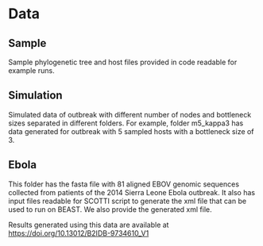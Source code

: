 # Data

## Sample

Sample phylogenetic tree and host files provided in code readable for
example runs.

## Simulation

Simulated data of outbreak with different number of nodes and bottleneck
sizes separated in different folders. For example, folder m5_kappa3 has
data generated for outbreak with 5 sampled hosts with a bottleneck size
of 3.

## Ebola

This folder has the fasta file with 81 aligned EBOV genomic sequences
collected from patients of the 2014 Sierra Leone Ebola outbreak. It also
has input files readable for SCOTTI script to generate the xml file that
can be used to run on BEAST. We also provide the generated xml file.

Results generated using this data are available at https://doi.org/10.13012/B2IDB-9734610_V1
